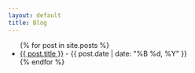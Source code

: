 ```yaml
---
layout: default
title: Blog
---
```

<ul>
    {% for post in site.posts %}
    <li>
        <a href="{{ post.url }}">{{ post.title }}</a> - {{ post.date | date: "%B %d, %Y" }}
    </li>
    {% endfor %}
</ul>
